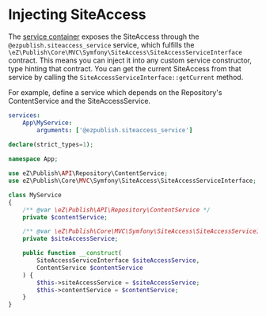 # Injecting SiteAccess

The [service container](../service_container.md) exposes the SiteAccess through the `@ezpublish.siteaccess_service` service, which fulfills the `\eZ\Publish\Core\MVC\Symfony\SiteAccess\SiteAccessServiceInterface` contract.
This means you can inject it into any custom service constructor, type hinting that contract.
You can get the current SiteAccess from that service by calling the `SiteAccessServiceInterface::getCurrent` method.
	
For example, define a service which depends on the Repository's ContentService and the SiteAccessService.

``` yaml
services:
    App\MyService:
        arguments: ['@ezpublish.siteaccess_service']
```

``` php
declare(strict_types=1);
	
namespace App;

use eZ\Publish\API\Repository\ContentService;
use eZ\Publish\Core\MVC\Symfony\SiteAccess\SiteAccessServiceInterface;

class MyService
{
    /** @var \eZ\Publish\API\Repository\ContentService */
    private $contentService;

    /** @var \eZ\Publish\Core\MVC\Symfony\SiteAccess\SiteAccessServiceInterface */
    private $siteAccessService;

    public function __construct(
        SiteAccessServiceInterface $siteAccessService,
        ContentService $contentService
    ) {
        $this->siteAccessService = $siteAccessService;
        $this->contentService = $contentService;
    }
}
```
